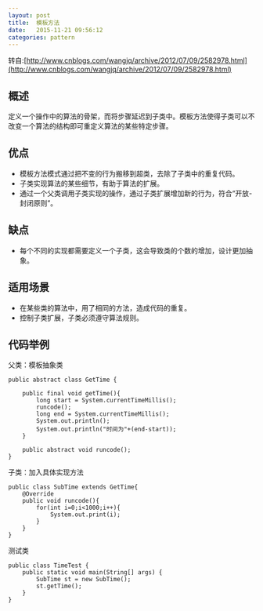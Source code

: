 ```yaml
---
layout: post
title:  模板方法
date:   2015-11-21 09:56:12
categories: pattern
---
```


转自:[http://www.cnblogs.com/wangjq/archive/2012/07/09/2582978.html](http://www.cnblogs.com/wangjq/archive/2012/07/09/2582978.html)

概述
---
定义一个操作中的算法的骨架，而将步骤延迟到子类中。模板方法使得子类可以不改变一个算法的结构即可重定义算法的某些特定步骤。

优点
---
+ 模板方法模式通过把不变的行为搬移到超类，去除了子类中的重复代码。
+ 子类实现算法的某些细节，有助于算法的扩展。
+ 通过一个父类调用子类实现的操作，通过子类扩展增加新的行为，符合“开放-封闭原则”。

缺点
---
+ 每个不同的实现都需要定义一个子类，这会导致类的个数的增加，设计更加抽象。

适用场景
---
+ 在某些类的算法中，用了相同的方法，造成代码的重复。
+ 控制子类扩展，子类必须遵守算法规则。

代码举例
---
父类：模板抽象类

	public abstract class GetTime {

		public final void getTime(){
			long start = System.currentTimeMillis();
			runcode();
			long end = System.currentTimeMillis();
			System.out.println();
			System.out.println("时间为"+(end-start));
		}
	
		public abstract void runcode();
	}

子类：加入具体实现方法

	public class SubTime extends GetTime{
		@Override
		public void runcode(){
			for(int i=0;i<1000;i++){
				System.out.print(i);
			}
		}
	}

测试类

	public class TimeTest {
		public static void main(String[] args) {
			SubTime st = new SubTime();
			st.getTime();
		}
	}

